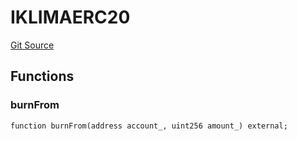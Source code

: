 # IKLIMAERC20
[Git Source](https://github.com/KlimaDAO/klimadao-solidity/blob/d2235caa445c673ffcb1a4a1d8c97c8c3cba5198/src/protocol/staking/utils/KlimaTreasury.sol)


## Functions
### burnFrom


```solidity
function burnFrom(address account_, uint256 amount_) external;
```

